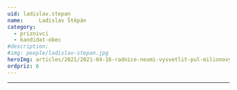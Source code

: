 ```yaml
---
uid: ladislav.stepan
name:     Ladislav Štěpán
category:
  - priznivci
  - kandidat-obec
#description: 
#img: people/ladislav-stepan.jpg
heroImg: articles/2021/2021-04-16-radnice-neumi-vysvetlit-pul-milionovy-pro-valentu.jpg
ordpriz: 6
---
```



---
